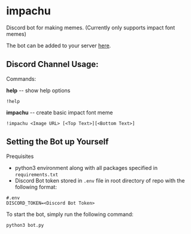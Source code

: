 # impachu
Discord bot for making memes. (Currently only supports impact font memes)

The bot can be added to your server [here](https://discord.com/api/oauth2/authorize?client_id=794697319659732992&permissions=0&scope=bot).

## Discord Channel Usage:

Commands:

  **help** -- show help options
  
   `!help`
     
  **impachu** -- create basic impact font meme
  
   `!impachu <Image URL> [<Top Text>][<Bottom Text>]`

## Setting the Bot up Yourself

Prequisites 
- python3 environment along with all packages specified in `requirements.txt`
- Discord Bot token stored in `.env` file in root directory of repo with the following format:
```
#.env
DISCORD_TOKEN=<Discord Bot Token>
```

To start the bot, simply run the following command:

`python3 bot.py`
